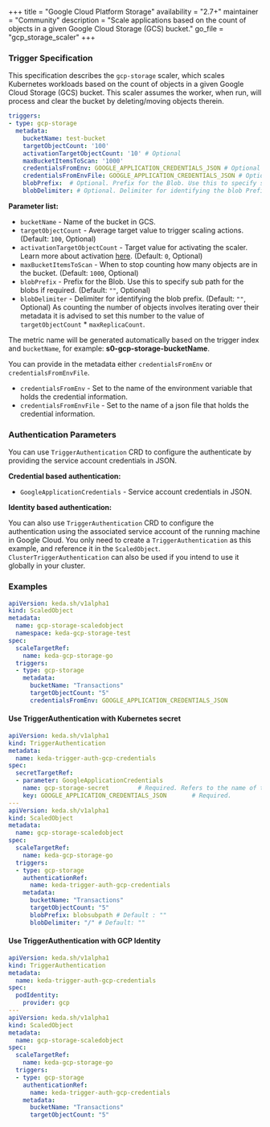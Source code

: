 +++
title = "Google Cloud Platform Storage"
availability = "2.7+"
maintainer = "Community"
description = "Scale applications based on the count of objects in a given Google Cloud Storage (GCS) bucket."
go_file = "gcp_storage_scaler"
+++

### Trigger Specification

This specification describes the `gcp-storage` scaler, which scales Kubernetes workloads based on the count of objects in a given Google Cloud Storage (GCS) bucket. This scaler assumes the worker, when run, will process and clear the bucket by deleting/moving objects therein.

```yaml
triggers:
- type: gcp-storage
  metadata:
    bucketName: test-bucket
    targetObjectCount: '100'
    activationTargetObjectCount: '10' # Optional
    maxBucketItemsToScan: '1000'
    credentialsFromEnv: GOOGLE_APPLICATION_CREDENTIALS_JSON # Optional
    credentialsFromEnvFile: GOOGLE_APPLICATION_CREDENTIALS_JSON # Optional
    blobPrefix:  # Optional. Prefix for the Blob. Use this to specify sub path for the blobs if required. Default : ""
    blobDelimiter: # Optional. Delimiter for identifying the blob Prefix. Default: ""
```

**Parameter list:**

- `bucketName` - Name of the bucket in GCS.
- `targetObjectCount` - Average target value to trigger scaling actions. (Default: `100`, Optional)
- `activationTargetObjectCount` - Target value for activating the scaler. Learn more about activation [here](./../concepts/scaling-deployments.md#activating-and-scaling-thresholds). (Default: `0`, Optional)
- `maxBucketItemsToScan` - When to stop counting how many objects are in the bucket. (Default: `1000`, Optional)
- `blobPrefix` - Prefix for the Blob. Use this to specify sub path for the blobs if required. (Default: `""`, Optional)
- `blobDelimiter` - Delimiter for identifying the blob prefix. (Default: `""`, Optional)
As counting the number of objects involves iterating over their metadata it is advised to set this number to the value of `targetObjectCount` * `maxReplicaCount`.

The metric name will be generated automatically based on the trigger index and `bucketName`, for example: **s0-gcp-storage-bucketName**.

You can provide in the metadata either `credentialsFromEnv` or `credentialsFromEnvFile`.
- `credentialsFromEnv` - Set to the name of the environment variable that holds the credential information.
- `credentialsFromEnvFile` - Set to the name of a json file that holds the credential information.

### Authentication Parameters
You can use `TriggerAuthentication` CRD to configure the authenticate by providing the service account credentials in JSON.

**Credential based authentication:**

- `GoogleApplicationCredentials` - Service account credentials in JSON.

**Identity based authentication:**

You can also use `TriggerAuthentication` CRD to configure the authentication using the associated service account of the running machine in Google Cloud. You only need to create a `TriggerAuthentication` as this example, and reference it in the `ScaledObject`. `ClusterTriggerAuthentication` can also be used if you intend to use it globally in your cluster.

### Examples

```yaml
apiVersion: keda.sh/v1alpha1
kind: ScaledObject
metadata:
  name: gcp-storage-scaledobject
  namespace: keda-gcp-storage-test
spec:
  scaleTargetRef:
    name: keda-gcp-storage-go
  triggers:
  - type: gcp-storage
    metadata:
      bucketName: "Transactions"
      targetObjectCount: "5"
      credentialsFromEnv: GOOGLE_APPLICATION_CREDENTIALS_JSON
```

#### Use TriggerAuthentication with Kubernetes secret

```yaml
apiVersion: keda.sh/v1alpha1
kind: TriggerAuthentication
metadata:
  name: keda-trigger-auth-gcp-credentials
spec:
  secretTargetRef:
  - parameter: GoogleApplicationCredentials
    name: gcp-storage-secret        # Required. Refers to the name of the secret
    key: GOOGLE_APPLICATION_CREDENTIALS_JSON       # Required.
---
apiVersion: keda.sh/v1alpha1
kind: ScaledObject
metadata:
  name: gcp-storage-scaledobject
spec:
  scaleTargetRef:
    name: keda-gcp-storage-go
  triggers:
  - type: gcp-storage
    authenticationRef:
      name: keda-trigger-auth-gcp-credentials
    metadata:
      bucketName: "Transactions"
      targetObjectCount: "5"
      blobPrefix: blobsubpath # Default : ""
      blobDelimiter: "/" # Default: ""
```

#### Use TriggerAuthentication with GCP Identity

```yaml
apiVersion: keda.sh/v1alpha1
kind: TriggerAuthentication
metadata:
  name: keda-trigger-auth-gcp-credentials
spec:
  podIdentity:
    provider: gcp
---
apiVersion: keda.sh/v1alpha1
kind: ScaledObject
metadata:
  name: gcp-storage-scaledobject
spec:
  scaleTargetRef:
    name: keda-gcp-storage-go
  triggers:
  - type: gcp-storage
    authenticationRef:
      name: keda-trigger-auth-gcp-credentials
    metadata:
      bucketName: "Transactions"
      targetObjectCount: "5"
```
